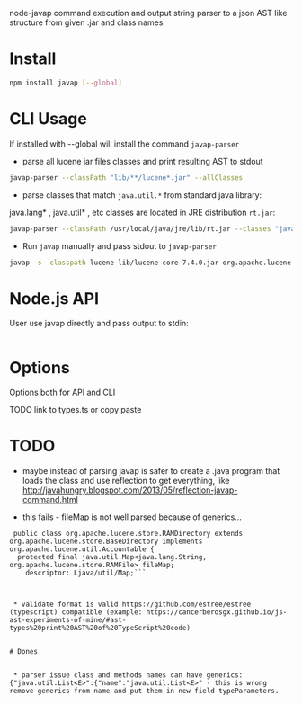 node-javap command execution and output string parser to a json AST like structure from given .jar and class names 

# Install
```sh
npm install javap [--global]
```


# CLI Usage

If installed with --global will install the command `javap-parser`

 * parse all lucene jar files classes and print resulting AST to stdout

```sh
javap-parser --classPath "lib/**/lucene*.jar" --allClasses 
```

* parse classes that match `java.util.*` from standard java library:

java.lang* , java.util* , etc classes are located in JRE distribution `rt.jar`: 

```sh
javap-parser --classPath /usr/local/java/jre/lib/rt.jar --classes "java.util.*"
```

 * Run `javap` manually and pass stdout to `javap-parser`

```sh
javap -s -classpath lucene-lib/lucene-core-7.4.0.jar org.apache.lucene.store.RAMDirectory | javap-parser
```


# Node.js API

User use javap directly and pass output to stdin:

```sh

```

# Options

Options both for API and CLI

TODO link to types.ts or copy paste

# TODO

 * maybe instead of parsing javap is safer to create a .java program that loads the class and use reflection to get everything, like http://javahungry.blogspot.com/2013/05/reflection-javap-command.html

 
 * this fails - fileMap is not well parsed because of generics...

```
 public class org.apache.lucene.store.RAMDirectory extends org.apache.lucene.store.BaseDirectory implements org.apache.lucene.util.Accountable {
  protected final java.util.Map<java.lang.String, org.apache.lucene.store.RAMFile> fileMap;
    descriptor: Ljava/util/Map;```


 
 * validate format is valid https://github.com/estree/estree (typescript) compatible (example: https://cancerberosgx.github.io/js-ast-experiments-of-mine/#ast-types%20print%20AST%20of%20TypeScript%20code) 


# Dones


 * parser issue class and methods names can have generics: {"java.util.List<E>":{"name":"java.util.List<E>" - this is wrong remove generics from name and put them in new field typeParameters. 
